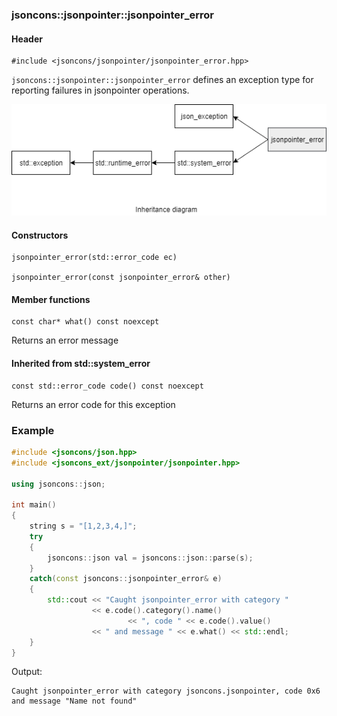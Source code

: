 ### jsoncons::jsonpointer::jsonpointer_error

#### Header

    #include <jsoncons/jsonpointer/jsonpointer_error.hpp>

`jsoncons::jsonpointer::jsonpointer_error` defines an exception type for reporting failures in jsonpointer operations.

![jsonpointer_error](./diagrams/jsonpointer_error.png)

#### Constructors

    jsonpointer_error(std::error_code ec)

    jsonpointer_error(const jsonpointer_error& other)

#### Member functions

    const char* what() const noexcept
Returns an error message

#### Inherited from std::system_error

    const std::error_code code() const noexcept
Returns an error code for this exception

### Example

```c++
#include <jsoncons/json.hpp>
#include <jsoncons_ext/jsonpointer/jsonpointer.hpp>

using jsoncons::json;

int main()
{
    string s = "[1,2,3,4,]";
    try 
    {
        jsoncons::json val = jsoncons::json::parse(s);
    } 
    catch(const jsoncons::jsonpointer_error& e) 
    {
        std::cout << "Caught jsonpointer_error with category " 
                  << e.code().category().name() 
                          << ", code " << e.code().value() 
                  << " and message " << e.what() << std::endl;
    }
}
```

Output:
```
Caught jsonpointer_error with category jsoncons.jsonpointer, code 0x6 and message "Name not found"
```
